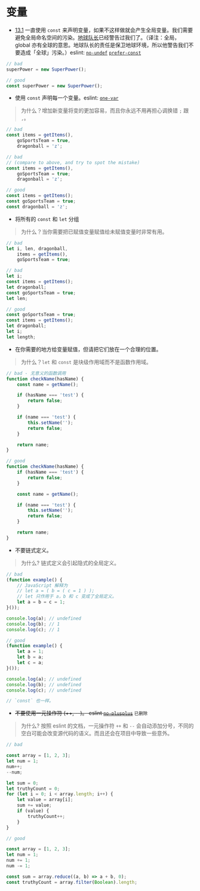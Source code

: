 # 变量

- [13.1](#variables--const) 一直使用 `const` 来声明变量，如果不这样做就会产生全局变量。我们需要避免全局命名空间的污染。[地球队长](http://www.wikiwand.com/en/Captain_Planet)已经警告过我们了。（译注：全局，global 亦有全球的意思。地球队长的责任是保卫地球环境，所以他警告我们不要造成「全球」污染。）eslint: [`no-undef`](http://eslint.cn/docs/rules/no-undef) [`prefer-const`](http://eslint.cn/docs/rules/prefer-const)

```javascript
// bad
superPower = new SuperPower();

// good
const superPower = new SuperPower();
```

- 使用 `const` 声明每一个变量。eslint: [`one-var`](http://eslint.cn/docs/rules/one-var)

> 为什么？增加新变量将变的更加容易，而且你永远不用再担心调换错 `;` 跟 `,`。

```javascript
// bad
const items = getItems(),
    goSportsTeam = true,
    dragonball = 'z';

// bad
// (compare to above, and try to spot the mistake)
const items = getItems(),
    goSportsTeam = true;
    dragonball = 'z';

// good
const items = getItems();
const goSportsTeam = true;
const dragonball = 'z';
```

- 将所有的 `const` 和 `let` 分组

> 为什么？当你需要把已赋值变量赋值给未赋值变量时非常有用。

```javascript
// bad
let i, len, dragonball,
    items = getItems(),
    goSportsTeam = true;

// bad
let i;
const items = getItems();
let dragonball;
const goSportsTeam = true;
let len;

// good
const goSportsTeam = true;
const items = getItems();
let dragonball;
let i;
let length;
```

- 在你需要的地方给变量赋值，但请把它们放在一个合理的位置。

> 为什么？`let` 和 `const` 是块级作用域而不是函数作用域。

```javascript
// bad - 无意义的函数调用
function checkName(hasName) {
    const name = getName();

    if (hasName === 'test') {
        return false;
    }

    if (name === 'test') {
        this.setName('');
        return false;
    }

    return name;
}

// good
function checkName(hasName) {
    if (hasName === 'test') {
        return false;
    }

    const name = getName();

    if (name === 'test') {
        this.setName('');
        return false;
    }

    return name;
}
```

- 不要链式定义。

> 为什么? 链式定义会引起隐式的全局定义。

```javascript
// bad
(function example() {
    // JavaScript 解释为
    // let a = ( b = ( c = 1 ) );
    // let 只作用于 a，b 和 c 变成了全局定义。
    let a = b = c = 1;
}());

console.log(a); // undefined
console.log(b); // 1
console.log(c); // 1

// good
(function example() {
    let a = 1;
    let b = a;
    let c = a;
}());

console.log(a); // undefined
console.log(b); // undefined
console.log(c); // undefined

// `const` 也一样。
```

- ~~不要使用一元操作符 (++, --)。 eslint [`no-plusplus`](http://eslint.cn/docs/rules/no-plusplus)~~ `已删除`

> 为什么? 按照 eslint 的文档，一元操作符 `++` 和 `--` 会自动添加分号，不同的空白可能会改变源代码的语义。而且还会在项目中导致一些意外。

```javascript
// bad

const array = [1, 2, 3];
let num = 1;
num++;
--num;

let sum = 0;
let truthyCount = 0;
for (let i = 0; i < array.length; i++) {
    let value = array[i];
    sum += value;
    if (value) {
        truthyCount++;
    }
}

// good

const array = [1, 2, 3];
let num = 1;
num += 1;
num -= 1;

const sum = array.reduce((a, b) => a + b, 0);
const truthyCount = array.filter(Boolean).length;
```
